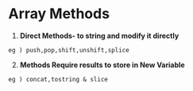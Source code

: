 # Array Methods

1) **Direct Methods- to string and modify it directly** 

```eg ) push,pop,shift,unshift,splice ```

2) **Methods Require results to store in New Variable**


```eg ) concat,tostring & slice ```